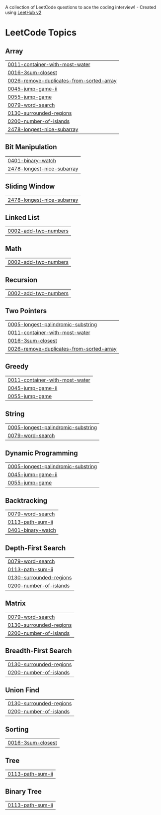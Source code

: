 A collection of LeetCode questions to ace the coding interview! - Created using [LeetHub v2](https://github.com/arunbhardwaj/LeetHub-2.0)
<!---LeetCode Topics Start-->
# LeetCode Topics
## Array
|  |
| ------- |
| [0011-container-with-most-water](https://github.com/bw-99/leetcode/tree/master/0011-container-with-most-water) |
| [0016-3sum-closest](https://github.com/bw-99/leetcode/tree/master/0016-3sum-closest) |
| [0026-remove-duplicates-from-sorted-array](https://github.com/bw-99/leetcode/tree/master/0026-remove-duplicates-from-sorted-array) |
| [0045-jump-game-ii](https://github.com/bw-99/leetcode/tree/master/0045-jump-game-ii) |
| [0055-jump-game](https://github.com/bw-99/leetcode/tree/master/0055-jump-game) |
| [0079-word-search](https://github.com/bw-99/leetcode/tree/master/0079-word-search) |
| [0130-surrounded-regions](https://github.com/bw-99/leetcode/tree/master/0130-surrounded-regions) |
| [0200-number-of-islands](https://github.com/bw-99/leetcode/tree/master/0200-number-of-islands) |
| [2478-longest-nice-subarray](https://github.com/bw-99/leetcode/tree/master/2478-longest-nice-subarray) |
## Bit Manipulation
|  |
| ------- |
| [0401-binary-watch](https://github.com/bw-99/leetcode/tree/master/0401-binary-watch) |
| [2478-longest-nice-subarray](https://github.com/bw-99/leetcode/tree/master/2478-longest-nice-subarray) |
## Sliding Window
|  |
| ------- |
| [2478-longest-nice-subarray](https://github.com/bw-99/leetcode/tree/master/2478-longest-nice-subarray) |
## Linked List
|  |
| ------- |
| [0002-add-two-numbers](https://github.com/bw-99/leetcode/tree/master/0002-add-two-numbers) |
## Math
|  |
| ------- |
| [0002-add-two-numbers](https://github.com/bw-99/leetcode/tree/master/0002-add-two-numbers) |
## Recursion
|  |
| ------- |
| [0002-add-two-numbers](https://github.com/bw-99/leetcode/tree/master/0002-add-two-numbers) |
## Two Pointers
|  |
| ------- |
| [0005-longest-palindromic-substring](https://github.com/bw-99/leetcode/tree/master/0005-longest-palindromic-substring) |
| [0011-container-with-most-water](https://github.com/bw-99/leetcode/tree/master/0011-container-with-most-water) |
| [0016-3sum-closest](https://github.com/bw-99/leetcode/tree/master/0016-3sum-closest) |
| [0026-remove-duplicates-from-sorted-array](https://github.com/bw-99/leetcode/tree/master/0026-remove-duplicates-from-sorted-array) |
## Greedy
|  |
| ------- |
| [0011-container-with-most-water](https://github.com/bw-99/leetcode/tree/master/0011-container-with-most-water) |
| [0045-jump-game-ii](https://github.com/bw-99/leetcode/tree/master/0045-jump-game-ii) |
| [0055-jump-game](https://github.com/bw-99/leetcode/tree/master/0055-jump-game) |
## String
|  |
| ------- |
| [0005-longest-palindromic-substring](https://github.com/bw-99/leetcode/tree/master/0005-longest-palindromic-substring) |
| [0079-word-search](https://github.com/bw-99/leetcode/tree/master/0079-word-search) |
## Dynamic Programming
|  |
| ------- |
| [0005-longest-palindromic-substring](https://github.com/bw-99/leetcode/tree/master/0005-longest-palindromic-substring) |
| [0045-jump-game-ii](https://github.com/bw-99/leetcode/tree/master/0045-jump-game-ii) |
| [0055-jump-game](https://github.com/bw-99/leetcode/tree/master/0055-jump-game) |
## Backtracking
|  |
| ------- |
| [0079-word-search](https://github.com/bw-99/leetcode/tree/master/0079-word-search) |
| [0113-path-sum-ii](https://github.com/bw-99/leetcode/tree/master/0113-path-sum-ii) |
| [0401-binary-watch](https://github.com/bw-99/leetcode/tree/master/0401-binary-watch) |
## Depth-First Search
|  |
| ------- |
| [0079-word-search](https://github.com/bw-99/leetcode/tree/master/0079-word-search) |
| [0113-path-sum-ii](https://github.com/bw-99/leetcode/tree/master/0113-path-sum-ii) |
| [0130-surrounded-regions](https://github.com/bw-99/leetcode/tree/master/0130-surrounded-regions) |
| [0200-number-of-islands](https://github.com/bw-99/leetcode/tree/master/0200-number-of-islands) |
## Matrix
|  |
| ------- |
| [0079-word-search](https://github.com/bw-99/leetcode/tree/master/0079-word-search) |
| [0130-surrounded-regions](https://github.com/bw-99/leetcode/tree/master/0130-surrounded-regions) |
| [0200-number-of-islands](https://github.com/bw-99/leetcode/tree/master/0200-number-of-islands) |
## Breadth-First Search
|  |
| ------- |
| [0130-surrounded-regions](https://github.com/bw-99/leetcode/tree/master/0130-surrounded-regions) |
| [0200-number-of-islands](https://github.com/bw-99/leetcode/tree/master/0200-number-of-islands) |
## Union Find
|  |
| ------- |
| [0130-surrounded-regions](https://github.com/bw-99/leetcode/tree/master/0130-surrounded-regions) |
| [0200-number-of-islands](https://github.com/bw-99/leetcode/tree/master/0200-number-of-islands) |
## Sorting
|  |
| ------- |
| [0016-3sum-closest](https://github.com/bw-99/leetcode/tree/master/0016-3sum-closest) |
## Tree
|  |
| ------- |
| [0113-path-sum-ii](https://github.com/bw-99/leetcode/tree/master/0113-path-sum-ii) |
## Binary Tree
|  |
| ------- |
| [0113-path-sum-ii](https://github.com/bw-99/leetcode/tree/master/0113-path-sum-ii) |
<!---LeetCode Topics End-->
